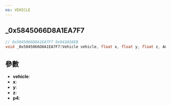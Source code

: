 ```yaml
---
ns: VEHICLE
---
```

## _0x5845066D8A1EA7F7

```c
// 0x5845066D8A1EA7F7 0x943A58EB
void _0x5845066D8A1EA7F7(Vehicle vehicle, float x, float y, float z, Any p4);
```


## 參數
* **vehicle**: 
* **x**: 
* **y**: 
* **z**: 
* **p4**: 

